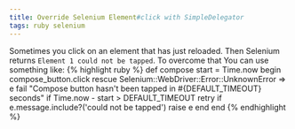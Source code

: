 ```yaml
---
title: Override Selenium Element#click with SimpleDelegator
tags: ruby selenium
---
```


Sometimes you click on an element that has just reloaded. Then Selenium returns `Element 1 could not be tapped`.
To overcome that You can use something like:
{% highlight ruby %}
 def compose
    start = Time.now
    begin
      compose_button.click
    rescue Selenium::WebDriver::Error::UnknownError => e
      fail "Compose button hasn't been tapped in #{DEFAULT_TIMEOUT} seconds" if Time.now - start > DEFAULT_TIMEOUT
      retry if e.message.include?('could not be tapped')
      raise e
    end
  end
{% endhighlight %}
